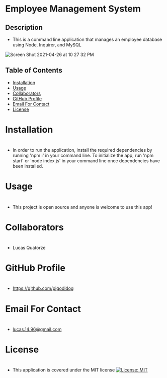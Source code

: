 # Employee Management System
    
## Description
    
- This is a command line application that manages an employee database using Node, Inquirer, and MySQL

![Screen Shot 2021-04-26 at 10 27 32 PM](https://user-images.githubusercontent.com/60542798/116180532-acfacc00-a6de-11eb-8f2f-9adbf846a15a.png)


## Table of Contents
- <a href="#inst">Installation<a>
- <a href="#use">Usage<a>
- <a href="#collab">Collaborators<a>
- <a href="#git">GitHub Profile<a>
- <a href="#email">Email For Contact<a>
- <a href="#lic">License<a>
    
## <h1 id="inst">Installation<h1>
    
- In order to run the application, install the required dependencies by running 'npm i' in your command line. To initialize the app, run 'npm start' or 'node index.js' in your command line once dependencies have been installed.

## <h1 id="use">Usage<h1>
    
- This project is open source and anyone is welcome to use this app!

## <h1 id="collab">Collaborators<h1>

- Lucas Quatorze

## <h1 id="git">GitHub Profile<h1>

- https://github.com/pigodidog

## <h1 id="email">Email For Contact<h1>

- lucas.14.96@gmail.com

## <h1 id="lic">License<h1>

- This application is covered under the MIT license
[![License: MIT](https://img.shields.io/badge/License-MIT-yellow.svg)](https://opensource.org/licenses/MIT)
    
